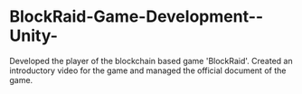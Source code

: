 # BlockRaid-Game-Development--Unity-

Developed the player of the blockchain based game 'BlockRaid'. 
Created an introductory video for the game and managed the official document of the game.
